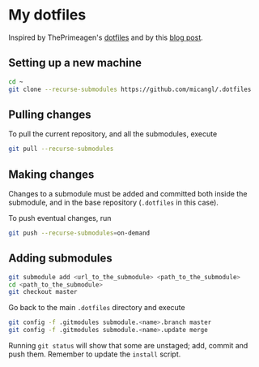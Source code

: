 # My dotfiles

Inspired by ThePrimeagen's [dotfiles](https://github.com/ThePrimeagen/.dotfiles) and by this [blog post](https://www.taniarascia.com/git-submodules-private-content/).

## Setting up a new machine

```sh
cd ~
git clone --recurse-submodules https://github.com/micangl/.dotfiles
```

## Pulling changes

To pull the current repository, and all the submodules, execute
```sh
git pull --recurse-submodules
```

## Making changes

Changes to a submodule must be added and committed both inside the submodule, and in the base repository (`.dotfiles` in this case).

To push eventual changes, run
```sh
git push --recurse-submodules=on-demand
```

## Adding submodules

```sh
git submodule add <url_to_the_submodule> <path_to_the_submodule>
cd <path_to_the_submodule>
git checkout master
```

Go back to the main `.dotfiles` directory and execute
```sh
git config -f .gitmodules submodule.<name>.branch master
git config -f .gitmodules submodule.<name>.update merge
```

Running `git status` will show that some are unstaged; add, commit and push them.
Remember to update the `install` script.
